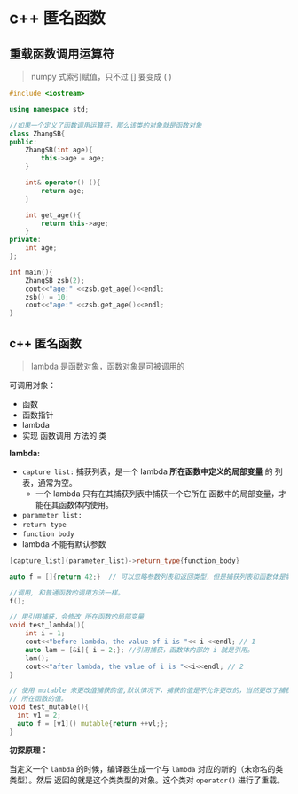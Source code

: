 # c++ 匿名函数



## 重载函数调用运算符

> numpy 式索引赋值，只不过 [] 要变成 ( )

```c++
#include <iostream>

using namespace std;

//如果一个定义了函数调用运算符，那么该类的对象就是函数对象
class ZhangSB{
public:
    ZhangSB(int age){
        this->age = age;
    }

    int& operator() (){
        return age; 
    }

    int get_age(){
        return this->age;
    }
private:
    int age;
};

int main(){
    ZhangSB zsb(2);
    cout<<"age:" <<zsb.get_age()<<endl;
    zsb() = 10;
    cout<<"age:" <<zsb.get_age()<<endl;
}
```



## c++ 匿名函数

> lambda 是函数对象，函数对象是可被调用的

可调用对象：

* 函数
* 函数指针
* lambda
* 实现 函数调用 方法的 类



**lambda:**

* `capture list:` 捕获列表，是一个 lambda **所在函数中定义的局部变量** 的 列表，通常为空。
  * 一个 lambda 只有在其捕获列表中捕获一个它所在 函数中的局部变量，才能在其函数体内使用。
* `parameter list: ` 
* `return type`
* `function body` 
* lambda 不能有默认参数

```c++
[capture_list](parameter_list)->return_type{function_body}
```



```c++
auto f = []{return 42;}  // 可以忽略参数列表和返回类型，但是捕获列表和函数体是需要永远保留的。

//调用, 和普通函数的调用方法一样。
f(); 
```



```c++
// 用引用捕获，会修改 所在函数的局部变量
void test_lambda(){
    int i = 1;
    cout<<"before lambda, the value of i is "<< i <<endl; // 1
    auto lam = [&i]{ i = 2;}; //引用捕获，函数体内部的 i 就是引用。
    lam();
    cout<<"after lambda, the value of i is "<<i<<endl; // 2
}

// 使用 mutable 来更改值捕获的值,默认情况下，捕获的值是不允许更改的，当然更改了捕获的值，也不会修改
// 所在函数的值。
void test_mutable(){
  int v1 = 2;
  auto f = [v1]() mutable{return ++vl;};
}
```



**初探原理：**

当定义一个 `lambda` 的时候，编译器生成一个与 `lambda` 对应的新的（未命名的类类型）。然后 返回的就是这个类类型的对象。这个类对 `operator()` 进行了重载。

